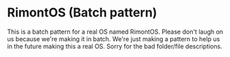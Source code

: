 # RimontOS (Batch pattern)
This is a batch pattern for a real OS named RimontOS. Please don't laugh on us because we're making it in batch. We're just making a pattern to help us in the future making this a real OS. Sorry for the bad folder/file descriptions.
